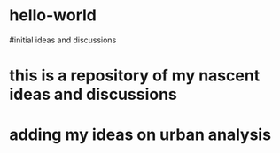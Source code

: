 # hello-world
#initial ideas and discussions
# this is a repository of my nascent ideas and discussions
# adding my ideas on urban analysis
